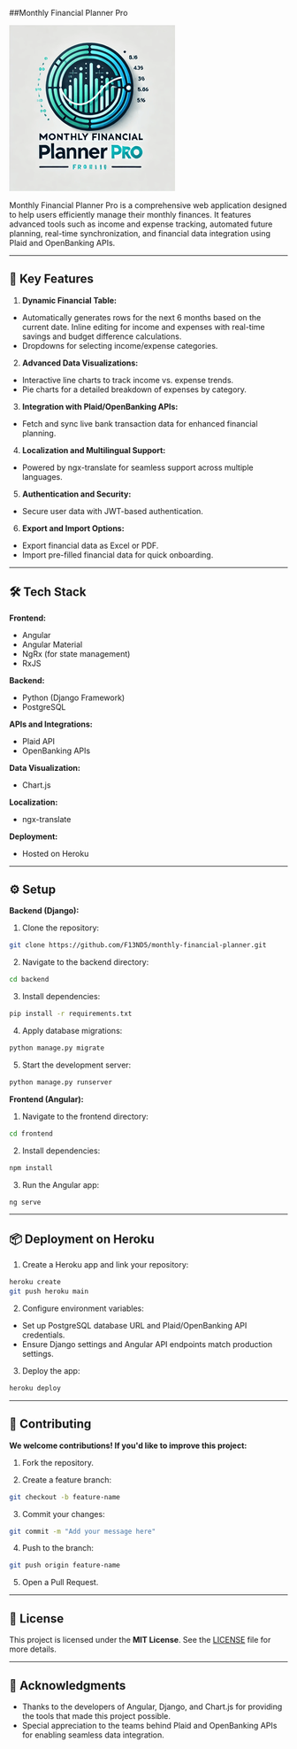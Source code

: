 ##Monthly Financial Planner Pro

![alt text](https://github.com/F13ND5/Monthly-Planner-Pro/blob/dev/Monthly%20Financial%20Planner%20Pro%20logo.png)

Monthly Financial Planner Pro is a comprehensive web application designed to help users efficiently manage their monthly finances. It features advanced tools such as income and expense tracking, automated future planning, real-time synchronization, and financial data integration using Plaid and OpenBanking APIs.

---

## 🚀 Key Features

1. **Dynamic Financial Table:**
- Automatically generates rows for the next 6 months based on the current date.
Inline editing for income and expenses with real-time savings and budget difference calculations.
- Dropdowns for selecting income/expense categories.

2. **Advanced Data Visualizations:**
- Interactive line charts to track income vs. expense trends.
- Pie charts for a detailed breakdown of expenses by category.

3. **Integration with Plaid/OpenBanking APIs:**
- Fetch and sync live bank transaction data for enhanced financial planning.

4. **Localization and Multilingual Support:**
- Powered by ngx-translate for seamless support across multiple languages.

5. **Authentication and Security:**
- Secure user data with JWT-based authentication.

6. **Export and Import Options:**
- Export financial data as Excel or PDF.
- Import pre-filled financial data for quick onboarding.

---

## 🛠️ Tech Stack

**Frontend:**
- Angular
- Angular Material
- NgRx (for state management)
- RxJS

**Backend:**
- Python (Django Framework)
- PostgreSQL

**APIs and Integrations:**
- Plaid API
- OpenBanking APIs

**Data Visualization:**
- Chart.js

**Localization:**
- ngx-translate

**Deployment:**
- Hosted on Heroku

---

## ⚙️ Setup

**Backend (Django):**

1. Clone the repository:
```bash
git clone https://github.com/F13ND5/monthly-financial-planner.git  
```

2. Navigate to the backend directory:
```bash
cd backend  
```

3. Install dependencies:
```bash
pip install -r requirements.txt  
```

4. Apply database migrations:
```bash
python manage.py migrate  
```

5. Start the development server:
```bash
python manage.py runserver  
```

**Frontend (Angular):**

1. Navigate to the frontend directory:
```bash
cd frontend
```

2. Install dependencies:
```bash
npm install
```

3. Run the Angular app:
```bash
ng serve
```

---

## 📦 Deployment on Heroku

1. Create a Heroku app and link your repository:
```bash
heroku create  
git push heroku main
```

2. Configure environment variables:
- Set up PostgreSQL database URL and Plaid/OpenBanking API credentials.
- Ensure Django settings and Angular API endpoints match production settings.

3. Deploy the app:
```bash
heroku deploy
```

---

## 🌟 Contributing

**We welcome contributions! If you'd like to improve this project:**

1. Fork the repository.

2. Create a feature branch:
```bash
git checkout -b feature-name  
```

3. Commit your changes:
```bash
git commit -m "Add your message here"  
```

4. Push to the branch:
```bash
git push origin feature-name  
```

5. Open a Pull Request.

---

## 📝 License
This project is licensed under the **MIT License**. See the [LICENSE]() file for more details.

---

## 🌟 Acknowledgments
- Thanks to the developers of Angular, Django, and Chart.js for providing the tools that made this project possible.
- Special appreciation to the teams behind Plaid and OpenBanking APIs for enabling seamless data integration.
